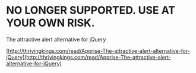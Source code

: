 NO LONGER SUPPORTED. USE AT YOUR OWN RISK.
===

The attractive alert alternative for jQuery

[http://thrivingkings.com/read/Apprise-The-attractive-alert-alternative-for-jQuery](http://thrivingkings.com/read/Apprise-The-attractive-alert-alternative-for-jQuery)

